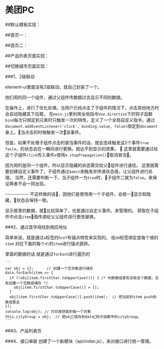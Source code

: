 # 美团PC

##默认模板实现：


##首页一：


##首页二：


##产品列表页面实现：


##切换城市页面实现：

###1、2级联动

element-ui里面没有2级联动，就自己封装了一个。

他们用的同一个组件，通过父组件传数据过去显示不同的数据。

在操作上，进行了优化处理。当用户已经点击了子组件的情况下，点击其他地方时会自动隐藏其下拉框。
在`main.js`里利用全局指令`Vue.directive`下的钩子函数`bind`每次只绑定到元素时只触发一次的特性，定义了一个全局自定义指令。通过`document.addEventListener('click', binding.value, false)`绑定到`document` 身上。当点击的时候触发一次该事件。

但是，如果不处理子组件点击的冒泡事件的话。就会连续触发这2个事件`true fasle`，的状态会在一瞬间进行更换。就达不到显示的效果。  这里就需要通过给这个子组件`click`传入事件`e`使用`e.stopPropagation()`取消冒泡。

因为用的是同一个组件，所以显示隐藏的状态需交给父组件进行通信。
这里就需要创建自定义事件了，子组件通过`$emit`来触发并传递状态值，让父组件进行处理。
当然，还需要判断一下，当子组件一为`true`时，子组件二就为`false`。来保证两者不会一同出现。
 
 ------------ 不这样做的话，因他们是使用用一个子组件，会统一显示和隐藏，状态会保持一致。

显示框里的数据，就比较简单了，也是通过自定义事件。来管理的。
获取在子组件中点击`item`值传递给父父组件进行更改替换。


###2、通过首字母找到相应地址
    
简单来说，就是通过`a`标签的`href`有锚点特性来实现的。 给`dd`标签绑定是每个值的`item` 对应下面的每个`dl`的`item`进行锚点跳转。

里面的数据的话 就是通过`forEach`进行遍历的

    ```
    var obj = {};      // 创建一个空对象进行储存
    data.forEach(item => {
      if (!obj[item.firstChar.toUpperCase()]) { /* 判断数组里有没有这个数据，没有创建一个空数组储存 */
        obj[item.firstChar.toUpperCase()] = [];
      }
      obj[item.firstChar.toUpperCase()].push(item);  // 把当前的item push到数组里去
    });
    console.log(obj); // 打印是获取的每一个对象
    this.cityGroup = obj;  // 把obj保存到data钩子函数中的cityGroup。
    ```
###3、产品列表页


###4、接口串联
创建了一个新模块（api/index.js），来对接口进行统一管理。

